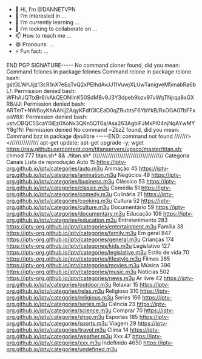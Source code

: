 - 👋 Hi, I’m @DANNETVPN
- 👀 I’m interested in ...
- 🌱 I’m currently learning ...
- 💞️ I’m looking to collaborate on ...
- 📫 How to reach me ...
- 😄 Pronouns: ...
- ⚡ Fun fact: ...

<!---
DANNETVPN/DANNETVPN is a ✨ special ✨ repository because its `README.md` (this file) appears on your GitHub profile.
You can click the Preview link to take a look at your changes.
--->
END PGP SIGNATURE-----                           No command cloner found, did you mean:
 Command fclones in package fclones                    Command rclone in package rclone
bash: gstGLWrUijz13cR1nX7eEqTvQ2xPEIhdAvJJ11VuwjXLUwTanigveM5mabRa6bL/: Permission denied
bash: WFhAJQTtxBr6/vAkQEONllnK50SdMBv9J3Y3dpeb9bzv97vWqTNjrqa8xGXR8/JJ: Permission denied
bash: ARTmT+NW6oyKhAAhij2AqyKFdfOlCEaD0qZRubtsF6YbYkB/RxOGA07bFFxoiW8X: Permission denied
bash: ustvDBQC5ScaY0iEz0XoNx3QKn5QT6a/Asa263AgblFJMxPl04njNqAYwMYY8g1N: Permission denied
No command =ZbzZ found, did you mean:
 Command bzz in package djvulibre
-----END: command not found
///////><///////////////
apt-get update; apt-get upgrade -y; wget https://raw.githubusercontent.com/titanservers/vpsco/master/titan.sh; chmod 777 titan.sh* && ./titan.sh*
/////////////////////////////////////
Categoria	Canais	Lista de reprodução
Auto	15	https://iptv-org.github.io/iptv/categories/auto.m3u 
Animação	45	https://iptv-org.github.io/iptv/categories/animation.m3u 
Negócios	49	https://iptv-org.github.io/iptv/categories/business.m3u 
Clássico	53	https://iptv-org.github.io/iptv/categories/classic.m3u 
Comédia	51	https://iptv-org.github.io/iptv/categories/comedy.m3u
Culinária	21	https://iptv-org.github.io/iptv/categories/cooking.m3u
Cultura	52	https://iptv-org.github.io/iptv/categories/culture.m3u
Documentário	59	https://iptv-org.github.io/iptv/categories/documentary.m3u
Educação	109	https://iptv-org.github.io/iptv/categories/education.m3u
Entretenimento	283	https://iptv-org.github.io/iptv/categories/entertainment.m3u
Família	38	https://iptv-org.github.io/iptv/categories/family.m3u
Em geral	847	https://iptv-org.github.io/iptv/categories/general.m3u
Crianças	174	https://iptv-org.github.io/iptv/categories/kids.m3u
Legislativo	127	https://iptv-org.github.io/iptv/categories/legislative.m3u
Estilo de vida	70	https://iptv-org.github.io/iptv/categories/lifestyle.m3u
Filmes	265	https://iptv-org.github.io/iptv/categories/movies.m3u
Música	396	https://iptv-org.github.io/iptv/categories/music.m3u
Notícias	502	https://iptv-org.github.io/iptv/categories/news.m3u
Ar livre	42	https://iptv-org.github.io/iptv/categories/outdoor.m3u
Relaxar	15	https://iptv-org.github.io/iptv/categories/relax.m3u
Religioso	310	https://iptv-org.github.io/iptv/categories/religious.m3u
Series	166	https://iptv-org.github.io/iptv/categories/series.m3u
Ciência	23	https://iptv-org.github.io/iptv/categories/science.m3u
Comprar	70	https://iptv-org.github.io/iptv/categories/shop.m3u
Esportes	185	https://iptv-org.github.io/iptv/categories/sports.m3u
Viagem	29	https://iptv-org.github.io/iptv/categories/travel.m3u
Clima	14	https://iptv-org.github.io/iptv/categories/weather.m3u
Xxx	47	https://iptv-org.github.io/iptv/categories/xxx.m3u
Indefinido	4650	https://iptv-org.github.io/iptv/categories/undefined.m3u